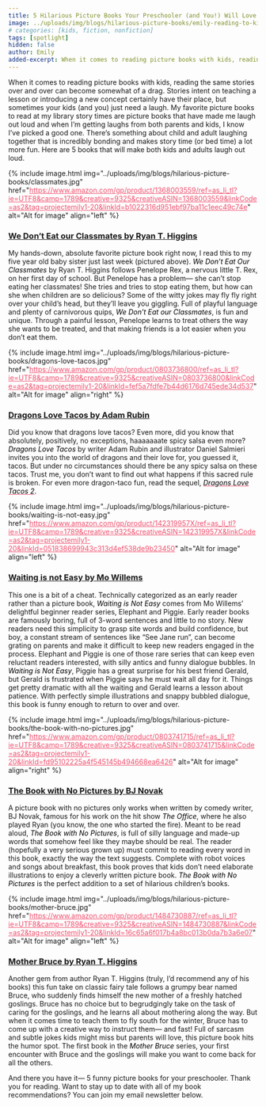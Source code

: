 ```yaml
---
title: 5 Hilarious Picture Books Your Preschooler (and You!) Will Love
image: ../uploads/img/blogs/hilarious-picture-books/emily-reading-to-kid.JPG
# categories: [kids, fiction, nonfiction]
tags: [spotlight]
hidden: false
author: Emily
added-excerpt: When it comes to reading picture books with kids, reading the same stories over and over can become somewhat of a drag. Stories intent on teaching a lesson or introducing a new concept certainly have their place, but sometimes your kids (and you) just need a laugh.
---
```


<style> em {color: black;} p a {color: #f0506e;} a:hover em {color: #f0506e;}</style>

When it comes to reading picture books with kids, reading the same stories over and over can become somewhat of a drag. Stories intent on teaching a lesson or introducing a new concept certainly have their place, but sometimes your kids (and you) just need a laugh. My favorite picture books to read at my library story times are picture books that have made me laugh out loud and when I’m getting laughs from both parents and kids, I know I’ve picked a good one. There’s something about child and adult laughing together that is incredibly bonding and makes story time (or bed time) a lot more fun. Here are 5 books that will make both kids and adults laugh out loud.

{% include image.html img="../uploads/img/blogs/hilarious-picture-books/classmates.jpg" href="https://www.amazon.com/gp/product/1368003559/ref=as_li_tl?ie=UTF8&camp=1789&creative=9325&creativeASIN=1368003559&linkCode=as2&tag=projectemily1-20&linkId=b1022316d951ebf97ba11c1eec49c74e" alt="Alt for image" align="left" %}

### [We Don’t Eat our Classmates by Ryan T. Higgins](https://www.amazon.com/gp/product/1368003559/ref=as_li_tl?ie=UTF8&camp=1789&creative=9325&creativeASIN=1368003559&linkCode=as2&tag=projectemily1-20&linkId=b1022316d951ebf97ba11c1eec49c74e)

My hands-down, absolute favorite picture book right now, I read this to my five year old baby sister just last week (pictured above). _We Don’t Eat Our Classmates_ by Ryan T. Higgins follows Penelope Rex, a nervous little T. Rex, on her first day of school. But Penelope has a problem— she can’t stop eating her classmates! She tries and tries to stop eating them, but how can she when children are so delicious? Some of the witty jokes may fly fly right over your child’s head, but they’ll leave you giggling. Full of playful language and plenty of carnivorous quips, _We Don’t Eat our Classmates_, is fun and unique. Through a painful lesson, Penelope learns to treat others the way she wants to be treated, and that making friends is a lot easier when you don’t eat them.

{% include image.html img="../uploads/img/blogs/hilarious-picture-books/dragons-love-tacos.jpg" href="https://www.amazon.com/gp/product/0803736800/ref=as_li_tl?ie=UTF8&camp=1789&creative=9325&creativeASIN=0803736800&linkCode=as2&tag=projectemily1-20&linkId=fef5a7fdfe7b44d6176d745ede34d537" alt="Alt for image" align="right" %}

### [Dragons Love Tacos by Adam Rubin](https://www.amazon.com/gp/product/0803736800/ref=as_li_tl?ie=UTF8&camp=1789&creative=9325&creativeASIN=0803736800&linkCode=as2&tag=projectemily1-20&linkId=fef5a7fdfe7b44d6176d745ede34d537)

Did you know that dragons love tacos? Even more, did you know that absolutely, positively, no exceptions, haaaaaaate spicy salsa even more? _Dragons Love Tacos_ by writer Adam Rubin and illustrator Daniel Salmieri invites you into the world of dragons and their love for, you guessed it, tacos. But under no circumstances should there be any spicy salsa on these tacos. Trust me, you don’t want to find out what happens if this sacred rule is broken. For even more dragon-taco fun, read the sequel, [_Dragons Love Tacos 2_](https://www.amazon.com/gp/product/0525428887/ref=as_li_tl?ie=UTF8&camp=1789&creative=9325&creativeASIN=0525428887&linkCode=as2&tag=projectemily1-20&linkId=8662b9aabf6528f4a28772c14701916c).

{% include image.html img="../uploads/img/blogs/hilarious-picture-books/waiting-is-not-easy.jpg" href="https://www.amazon.com/gp/product/142319957X/ref=as_li_tl?ie=UTF8&camp=1789&creative=9325&creativeASIN=142319957X&linkCode=as2&tag=projectemily1-20&linkId=051838699943c313d4ef538de9b23450" alt="Alt for image" align="left" %}

### [Waiting is not Easy by Mo Willems](https://www.amazon.com/gp/product/142319957X/ref=as_li_tl?ie=UTF8&camp=1789&creative=9325&creativeASIN=142319957X&linkCode=as2&tag=projectemily1-20&linkId=051838699943c313d4ef538de9b23450)

This one is a bit of a cheat. Technically categorized as an early reader rather than a picture book, _Waiting is Not Easy_ comes from Mo Willems’ delightful beginner reader series, Elephant and Piggie. Early reader books are famously boring, full of 3-word sentences and little to no story. New readers need this simplicity to grasp site words and build confidence, but boy, a constant stream of sentences like “See Jane run”, can become grating on parents and make it difficult to keep new readers engaged in the process. Elephant and Piggie is one of those rare series that can keep even reluctant readers interested, with silly antics and funny dialogue bubbles. In _Waiting is Not Easy_, Piggie has a great surprise for his best friend Gerald, but Gerald is frustrated when Piggie says he must wait all day for it. Things get pretty dramatic with all the waiting and Gerald learns a lesson about patience. With perfectly simple illustrations and snappy bubbled dialogue, this book is funny enough to return to over and over.

{% include image.html img="../uploads/img/blogs/hilarious-picture-books/the-book-with-no-pictures.jpg" href="https://www.amazon.com/gp/product/0803741715/ref=as_li_tl?ie=UTF8&camp=1789&creative=9325&creativeASIN=0803741715&linkCode=as2&tag=projectemily1-20&linkId=fd95102225a4f545145b494668ea6426" alt="Alt for image" align="right" %}

### [The Book with No Pictures by BJ Novak](https://www.amazon.com/gp/product/0803741715/ref=as_li_tl?ie=UTF8&camp=1789&creative=9325&creativeASIN=0803741715&linkCode=as2&tag=projectemily1-20&linkId=fd95102225a4f545145b494668ea6426)

A picture book with no pictures only works when written by comedy writer, BJ Novak, famous for his work on the hit show _The Office_, where he also played Ryan (you know, the one who started the fire). Meant to be read aloud, _The Book with No Pictures_, is full of silly language and made-up words that somehow feel like they maybe should be real. The reader (hopefully a very serious grown up) must commit to reading every word in this book, exactly the way the text suggests. Complete with robot voices and songs about breakfast, this book proves that kids don’t need elaborate illustrations to enjoy a cleverly written picture book. _The Book with No Pictures_ is the perfect addition to a set of hilarious children’s books.

{% include image.html img="../uploads/img/blogs/hilarious-picture-books/mother-bruce.jpg" href="https://www.amazon.com/gp/product/1484730887/ref=as_li_tl?ie=UTF8&camp=1789&creative=9325&creativeASIN=1484730887&linkCode=as2&tag=projectemily1-20&linkId=16c65a6f017b4a8bc013b0da7b3a6e07" alt="Alt for image" align="left" %}

### [Mother Bruce by Ryan T. Higgins](https://www.amazon.com/gp/product/1484730887/ref=as_li_tl?ie=UTF8&camp=1789&creative=9325&creativeASIN=1484730887&linkCode=as2&tag=projectemily1-20&linkId=16c65a6f017b4a8bc013b0da7b3a6e07)

Another gem from author Ryan T. Higgins (truly, I’d recommend any of his books) this fun take on classic fairy tale follows a grumpy bear named Bruce, who suddenly finds himself the new mother of a freshly hatched goslings. Bruce has no choice but to begrudgingly take on the task of caring for the goslings, and he learns all about mothering along the way. But when it comes time to teach them to fly south for the winter, Bruce has to come up with a creative way to instruct them— and fast! Full of sarcasm and subtle jokes kids might miss but parents will love, this picture book hits the humor spot. The first book in the _Mother Bruce_ series, your first encounter with Bruce and the goslings will make you want to come back for all the others.

And there you have it— 5 funny picture books for your preschooler. Thank you for reading. Want to stay up to date with all of my book recommendations? You can join my email newsletter below.
